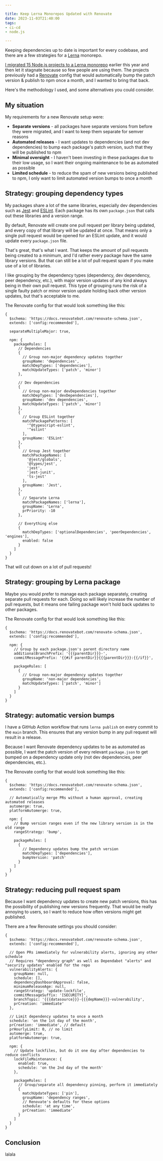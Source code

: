 ```yaml
---

title: Keep Lerna Monorepos Updated with Renovate
date: 2023-11-03T21:40:00
tags:
- ci-cd
- node.js

---
```


Keeping dependencies up to date is important for every codebase, and there are a few strategies for a [Lerna](https://lerna.js.org/) monorepo.

[I migrated 15 Node.js projects to a Lerna monorepo](/blog/migrating-existing-repos-to-a-lerna-monorepo) earlier this year and then let it stagnate because so few people are using them. The projects previously had a [Renovate](https://www.mend.io/renovate/) config that would automatically bump the patch version & publish to npm once a month, and I wanted to bring that back.

Here's the methodology I used, and some alternatives you could consider.

## My situation

My requirements for a new Renovate setup were:

- **Separate versions** - all packages have separate versions from before they were migrated, and I want to keep them separate for semver reasons
- **Automated releases** - I want updates to dependencies (and not dev dependencies) to bump each package's patch version, such that they will be published to npm
- **Minimal oversight** - I haven't been investing in these packages due to their low usage, so I want their ongoing maintenance to be as automated as possible
- **Limited schedule** - to reduce the spam of new versions being published to npm, I only want to limit automated version bumps to once a month

## Strategy: grouping dependency types

My packages share a lot of the same libraries, especially dev dependencies such as [Jest](https://jestjs.io/) and [ESLint](https://eslint.org/). Each package has its own `package.json` that calls out these libraries and a version range.

By default, Renovate will create one pull request per library being updated, and every copy of that library will be updated at once. That means only a single pull request would be opened for an ESLint update, and it would update every `package.json` file.

That's great, that's what I want. That keeps the amount of pull requests being created to a minimum, and I'd rather every package have the same library versions. But that can still be a lot of pull request spam if you make use of a lot of libraries.

I like grouping by the dependency types (dependency, dev dependency, peer dependency, etc.), with major version updates of any kind always being in their own pull request. This type of grouping runs the risk of a single faulty patch or minor version update holding back other version updates, but that's acceptable to me.

The Renovate config for that would look something like this:

```json5
{
  $schema: 'https://docs.renovatebot.com/renovate-schema.json',
  extends: ['config:recommended'],

  separateMultipleMajor: true,

  npm: {
    packageRules: [
      // Dependencies
      {
        // Group non-major dependency updates together
        groupName: 'dependencies',
        matchDepTypes: ['dependencies'],
        matchUpdateTypes: ['patch', 'minor']
      },

      // Dev dependencies
      {
        // Group non-major devDependencies together
        matchDepTypes: ['devDependencies'],
        groupName: 'dev dependencies',
        matchUpdateTypes: ['patch', 'minor']
      },
      {
        // Group ESLint together
        matchPackagePatterns: [
          '^@typescript-eslint',
          '^eslint'
        ],
        groupName: 'ESLint'
      },
      {
        // Group Jest together
        matchPackageNames: [
          '@jest/globals',
          '@types/jest',
          'jest',
          'jest-junit',
          'ts-jest'
        ],
        groupName: 'Jest',
      },
      {
        // Separate Lerna
        matchPackageNames: ['lerna'],
        groupName: 'Lerna',
        prPriority: -10
      },

      // Everything else
      {
        matchDepTypes: ['optionalDependencies', 'peerDependencies', 'engines'],
        enabled: false
      }
    ]
  }
}
```

That will cut down on a lot of pull requests!

## Strategy: grouping by Lerna package

Maybe you would prefer to manage each package separately, creating separate pull requests for each. Doing so will likely increase the number of pull requests, but it means one failing package won't hold back updates to other packages.

The Renovate config for that would look something like this:

```json5
{
  $schema: 'https://docs.renovatebot.com/renovate-schema.json',
  extends: ['config:recommended'],

  npm: {
    // Group by each package.json's parent directory name
    additionalBranchPrefix: '{{{parentDir}}}-',
    commitMessagePrefix: '{{#if parentDir}}{{{parentDir}}}:{{/if}}',

    packageRules: [
      {
        // Group non-major dependency updates together
        groupName: 'non-major dependencies',
        matchUpdateTypes: ['patch', 'minor']
      }
    ]
  }
}
```

## Strategy: automatic version bumps

I have a GitHub Action workflow that runs `lerna publish` on every commit to the `main` branch. This ensures that any version bump in any pull request will result in a release.

Because I want Renovate dependency updates to be as automated as possible, I want the patch version of every relevant `package.json` to get bumped on a dependency update only (not dev dependencies, peer dependencies, etc.).

The Renovate config for that would look something like this:

```json5
{
  $schema: 'https://docs.renovatebot.com/renovate-schema.json',
  extends: ['config:recommended'],

  // Automatically merge PRs without a human approval, creating automated releases
  automerge: true,
  platformAutomerge: true,

  npm: {
    // Bump version ranges even if the new library version is in the old range
    rangeStrategy: 'bump',

    packageRules: [
      {
        // Dependency updates bump the patch version
        matchDepTypes: ['dependencies'],
        bumpVersion: 'patch'
      }
    ]
  }
}
```

## Strategy: reducing pull request spam

Because I want dependency updates to create new patch versions, this has the possibility of publishing new versions frequently. That would be really annoying to users, so I want to reduce how often versions might get published.

There are a few Renovate settings you should consider:

```json5
{
  $schema: 'https://docs.renovatebot.com/renovate-schema.json',
  extends: ['config:recommended'],

  // Open PRs immediately for vulnerability alerts, ignoring any other schedule
  // Requires "dependency graph" as well as Dependabot "alerts" and "security updates" enabled for the repo
  vulnerabilityAlerts: {
    groupName: null,
    schedule: [],
    dependencyDashboardApproval: false,
    minimumReleaseAge: null,
    rangeStrategy: 'update-lockfile',
    commitMessageSuffix: '[SECURITY]',
    branchTopic: '{{{datasource}}}-{{{depName}}}-vulnerability',
    prCreation: 'immediate'
  },

  // Limit dependency updates to once a month
  schedule: 'on the 1st day of the month',
  prCreation: 'immediate', // default
  prHourlyLimit: 0, // no limit
  automerge: true,
  platformAutomerge: true,

  npm: {
    // Update lockfiles, but do it one day after dependencies to reduce conflicts
    lockFileMaintenance: {
      enabled: true,
      schedule: 'on the 2nd day of the month'
    },

    packageRules: [
      // Group/separate all dependency pinning, perform it immediately
      {
        matchUpdateTypes: ['pin'],
        groupName: 'dependency ranges',
        // Renovate's defaults for these options
        schedule: 'at any time',
        prCreation: 'immediate'
      }
    ]
  }
}
```

## Conclusion

lalala
